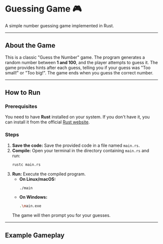 # Guessing Game 🎮

A simple number guessing game implemented in Rust.

---

## About the Game

This is a classic "Guess the Number" game. The program generates a random number between **1 and 100**, and the player attempts to guess it. The game provides hints after each guess, telling you if your guess was "Too small!" or "Too big!". The game ends when you guess the correct number.

---

## How to Run

### Prerequisites

You need to have **Rust** installed on your system. If you don't have it, you can install it from the official [Rust website](https://www.rust-lang.org/tools/install).

### Steps

1.  **Save the code:** Save the provided code in a file named `main.rs`.
2.  **Compile:** Open your terminal in the directory containing `main.rs` and run:
    ```bash
    rustc main.rs
    ```
3.  **Run:** Execute the compiled program.
    * **On Linux/macOS:**
        ```bash
        ./main
        ```
    * **On Windows:**
        ```bash
        .\main.exe
        ```
    The game will then prompt you for your guesses.

---

## Example Gameplay

